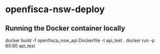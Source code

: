 # openfisca-nsw-deploy

## Running the Docker container locally
docker build -f openfisca_nsw_api.Dockerfile -t api_test .
docker run -p 80:80 api_test
